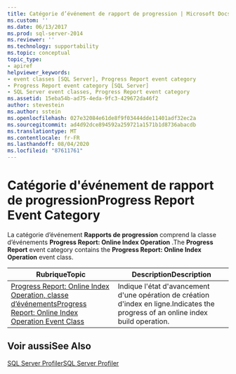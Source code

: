 ```yaml
---
title: Catégorie d’événement de rapport de progression | Microsoft Docs
ms.custom: ''
ms.date: 06/13/2017
ms.prod: sql-server-2014
ms.reviewer: ''
ms.technology: supportability
ms.topic: conceptual
topic_type:
- apiref
helpviewer_keywords:
- event classes [SQL Server], Progress Report event category
- Progress Report event category [SQL Server]
- SQL Server event classes, Progress Report event category
ms.assetid: 15eba54b-ad75-4eda-9fc3-429672da46f2
author: stevestein
ms.author: sstein
ms.openlocfilehash: 027e32084e61de8f9f03444dde11401adf32ec2a
ms.sourcegitcommit: ad4d92dce894592a259721a1571b1d8736abacdb
ms.translationtype: MT
ms.contentlocale: fr-FR
ms.lasthandoff: 08/04/2020
ms.locfileid: "87611761"
---
```

# <a name="progress-report-event-category"></a><span data-ttu-id="661e9-102">Catégorie d'événement de rapport de progression</span><span class="sxs-lookup"><span data-stu-id="661e9-102">Progress Report Event Category</span></span>
  <span data-ttu-id="661e9-103">La catégorie d’événement **Rapports de progression** comprend la classe d’événements **Progress Report: Online Index Operation** .</span><span class="sxs-lookup"><span data-stu-id="661e9-103">The **Progress Report** event category contains the **Progress Report: Online Index Operation** event class.</span></span>  
  
|<span data-ttu-id="661e9-104">Rubrique</span><span class="sxs-lookup"><span data-stu-id="661e9-104">Topic</span></span>|<span data-ttu-id="661e9-105">Description</span><span class="sxs-lookup"><span data-stu-id="661e9-105">Description</span></span>|  
|-----------|-----------------|  
|[<span data-ttu-id="661e9-106">Progress Report: Online Index Operation, classe d’événements</span><span class="sxs-lookup"><span data-stu-id="661e9-106">Progress Report: Online Index Operation Event Class</span></span>](progress-report-online-index-operation-event-class.md)|<span data-ttu-id="661e9-107">Indique l'état d'avancement d'une opération de création d'index en ligne.</span><span class="sxs-lookup"><span data-stu-id="661e9-107">Indicates the progress of an online index build operation.</span></span>|  
  
## <a name="see-also"></a><span data-ttu-id="661e9-108">Voir aussi</span><span class="sxs-lookup"><span data-stu-id="661e9-108">See Also</span></span>  
 [<span data-ttu-id="661e9-109">SQL Server Profiler</span><span class="sxs-lookup"><span data-stu-id="661e9-109">SQL Server Profiler</span></span>](../../tools/sql-server-profiler/sql-server-profiler.md)  
  
  
